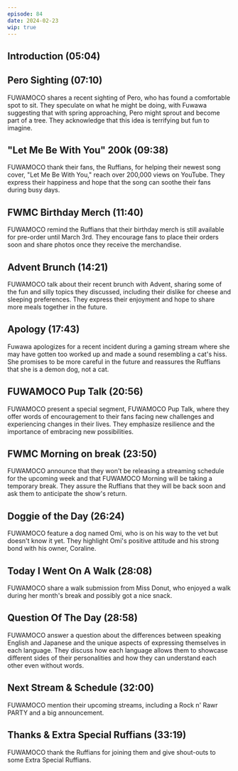```yaml
---
episode: 84
date: 2024-02-23
wip: true
---
```


## Introduction (05:04)

## Pero Sighting (07:10)

FUWAMOCO shares a recent sighting of Pero, who has found a comfortable spot to sit. They speculate on what he might be doing, with Fuwawa suggesting that with spring approaching, Pero might sprout and become part of a tree. They acknowledge that this idea is terrifying but fun to imagine.

## "Let Me Be With You" 200k (09:38)

FUWAMOCO thank their fans, the Ruffians, for helping their newest song cover, "Let Me Be With You," reach over 200,000 views on YouTube. They express their happiness and hope that the song can soothe their fans during busy days.

## FWMC Birthday Merch (11:40)

FUWAMOCO remind the Ruffians that their birthday merch is still available for pre-order until March 3rd. They encourage fans to place their orders soon and share photos once they receive the merchandise.

## Advent Brunch (14:21)

FUWAMOCO talk about their recent brunch with Advent, sharing some of the fun and silly topics they discussed, including their dislike for cheese and sleeping preferences. They express their enjoyment and hope to share more meals together in the future.

## Apology (17:43)

Fuwawa apologizes for a recent incident during a gaming stream where she may have gotten too worked up and made a sound resembling a cat's hiss. She promises to be more careful in the future and reassures the Ruffians that she is a demon dog, not a cat.

## FUWAMOCO Pup Talk (20:56)

FUWAMOCO present a special segment, FUWAMOCO Pup Talk, where they offer words of encouragement to their fans facing new challenges and experiencing changes in their lives. They emphasize resilience and the importance of embracing new possibilities.

## FWMC Morning on break (23:50)

FUWAMOCO announce that they won't be releasing a streaming schedule for the upcoming week and that FUWAMOCO Morning will be taking a temporary break. They assure the Ruffians that they will be back soon and ask them to anticipate the show's return.

## Doggie of the Day (26:24)

FUWAMOCO feature a dog named Omi, who is on his way to the vet but doesn't know it yet. They highlight Omi's positive attitude and his strong bond with his owner, Coraline.

## Today I Went On A Walk (28:08)

FUWAMOCO share a walk submission from Miss Donut, who enjoyed a walk during her month's break and possibly got a nice snack.

## Question Of The Day (28:58)

FUWAMOCO answer a question about the differences between speaking English and Japanese and the unique aspects of expressing themselves in each language. They discuss how each language allows them to showcase different sides of their personalities and how they can understand each other even without words.

## Next Stream & Schedule (32:00)

FUWAMOCO mention their upcoming streams, including a Rock n' Rawr PARTY and a big announcement.

## Thanks & Extra Special Ruffians (33:19)

FUWAMOCO thank the Ruffians for joining them and give shout-outs to some Extra Special Ruffians.

